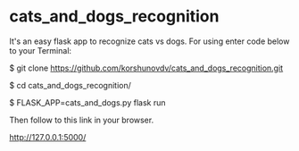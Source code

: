 # cats_and_dogs_recognition

It's an easy flask app to recognize cats vs dogs.
For using enter code below to your Terminal:

$ git clone https://github.com/korshunovdv/cats_and_dogs_recognition.git

$ cd cats_and_dogs_recognition/

$ FLASK_APP=cats_and_dogs.py flask run


Then follow to this link in your browser.

http://127.0.0.1:5000/

